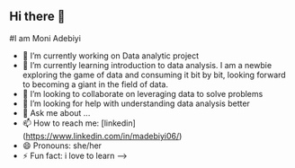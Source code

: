 ## Hi there 👋

#I am Moni Adebiyi



- 🔭 I’m currently working on Data analytic project
- 🌱 I’m currently learning introduction to data analysis.  I am a newbie exploring the game of data and consuming it bit by bit, looking forward to becoming a giant in the field of data.
- 👯 I’m looking to collaborate on leveraging data to solve problems
- 🤔 I’m looking for help with understanding data analysis better
- 💬 Ask me about ...
- 📫 How to reach me: [linkedin] (https://www.linkedin.com/in/madebiyi06/)
- 😄 Pronouns: she/her
- ⚡ Fun fact: i love to learn
-->
